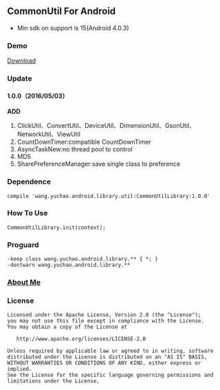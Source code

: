 ## CommonUtil For Android

- Min sdk on support is 15(Android 4.0.3)

### Demo

[Download](https://codeload.github.com/yuchao-wang/CommonUtil/zip/master)

### Update

#### 1.0.0（2016/05/03）

**ADD**

1. ClickUtil、ConvertUtil、DeviceUtil、DimensionUtil、GsonUtil、NetworkUtil、ViewUtil
2. CountDownTimer:compatible CountDownTimer
3. AsyncTaskNew:no thread pool to control
4. MD5
5. SharePreferenceManager:save single class to preference

### Dependence 

```
compile 'wang.yuchao.android.library.util:CommonUtilLibrary:1.0.0'
```

### How To Use

```
CommonUtilLibrary.init(context);
```

### Proguard

```
-keep class wang.yuchao.android.library.** { *; }
-dontwarn wang.yuchao.android.library.**
```

### [About Me](http://yuchao.wang)

### License

```
Licensed under the Apache License, Version 2.0 (the "License");
you may not use this file except in compliance with the License.
You may obtain a copy of the License at

   http://www.apache.org/licenses/LICENSE-2.0

Unless required by applicable law or agreed to in writing, software
distributed under the License is distributed on an "AS IS" BASIS,
WITHOUT WARRANTIES OR CONDITIONS OF ANY KIND, either express or implied.
See the License for the specific language governing permissions and
limitations under the License.
```